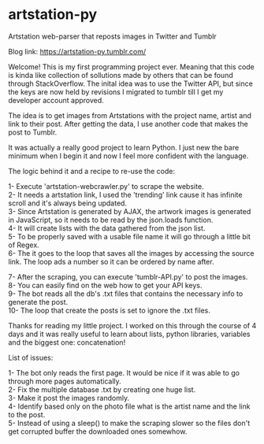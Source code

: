 # artstation-py
Artstation web-parser that reposts images in Twitter and Tumblr

Blog link: https://artstation-py.tumblr.com/

Welcome! This is my first programming project ever. Meaning that this code is kinda like collection of sollutions made by others that can be 
found through StackOverflow. The inital idea was to use the Twitter API, but since the keys are now held by revisions I migrated to tumblr 
till I get my developer account approved.

The idea is to get images from Artstations with the project name, artist and link to their post. After getting the data, I use another
code that makes the post to Tumblr.

It was actually a really good project to learn Python. I just new the bare minimum when I begin it and now I feel more confident 
with the language.

The logic behind it and a recipe to re-use the code:

1- Execute 'artstation-webcrawler.py' to scrape the website.   
2- It needs a artstation link, I used the 'trending' link cause it has infinite scroll and it's always being updated.  
3- Since Artstation is generated by AJAX, the artwork images is generated in JavaScript, so it needs to be read by the json.loads function.  
4- It will create lists with the data gathered from the json list.  
5- To be properly saved with a usable file name it will go through a little bit of Regex.  
6- The it goes to the loop that saves all the images by accessing the source link. The loop ads a number so it can be ordered by name after.  

7- After the scraping, you can execute 'tumblr-API.py' to post the images.  
8- You can easily find on the web how to get your API keys.  
9- The bot reads all the db's .txt files that contains the necessary info to generate the post.  
10- The loop that create the posts is set to ignore the .txt files.  

Thanks for reading my little project. I worked on this through the course of 4 days and it was really useful to learn about lists, python libraries, variables and the biggest one: concatenation!  


List of issues:

1- The bot only reads the first page. It would be nice if it was able to go through more pages automatically.  
2- Fix the multiple database .txt by creating one huge list.  
3- Make it post the images randomly.  
4- Identify based only on the photo file what is the artist name and the link to the post.  
5- Instead of using a sleep() to make the scraping slower so the files don't get corrupted buffer the downloaded ones somewhow.  

